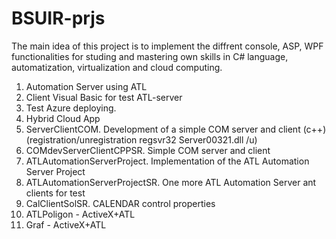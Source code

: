 # BSUIR-prjs

The main idea of this project is to implement the diffrent console, ASP, WPF functionalities for studing and mastering own skills in C# language, automatization, virtualization and cloud computing.

1. Automation Server using ATL
2. Client Visual Basic for test ATL-server 
3. Test Azure deploying. 
4. Hybrid Cloud App
5. ServerClientCOM. Development of a simple COM server and client (c++) (registration/unregistration regsvr32 Server00321.dll /u)
6. COMdevServerClientCPPSR. Simple COM server and client
7. ATLAutomationServerProject. Implementation of the ATL Automation Server Project
8. ATLAutomationServerProjectSR. One more ATL Automation Server ant clients for test
9. CalClientSolSR. CALENDAR control properties
10. ATLPoligon - ActiveX+ATL
11. Graf - ActiveX+ATL
